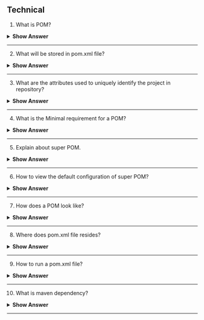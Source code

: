 ## Technical

1. What is POM?

<details><summary><b> Show Answer </b></summary>

- Project Object Model -Which is a fundamental unit of work in maven.
- Which resides in the base directory of the project as pom.xml file.

</details>

---

2. What will be stored in pom.xml file?

<details><summary><b> Show Answer </b></summary>

- pom.xml file will store the project structure and instructtions for maven to build the project such as dependencies, source code,plugins, goals 
  etc.

</details>

---


3. What are the attributes used to uniquely identify the project in repository?


<details><summary><b> Show Answer </b></summary>

- The project group(groupId), name(artifactId) and its version- these attributes need to decided before creating a POM to identify the project.


</details>

---

4. What is the Minimal requirement for a POM?

<details><summary><b> Show Answer </b></summary>

- Project root
- Model version
- groupId
- artifactId
- version

</details>

---

5. Explain about super POM.

<details><summary><b> Show Answer </b></summary>

- It is the maven's default POM.All POMs inherited from base or parent POM called Super POM.
- Which contains values inherited by default.

</details>

---

6. How to view the default configuration of super POM?

<details><summary><b> Show Answer </b></summary>

- By running the command ` mvn help:effective-pom ` we can view the default configuration of super POM.

</details>

---

7. How does a POM look like?

<details><summary><b> Show Answer </b></summary>


``` java
<project>
  <modelVersion>4.0.0</modelVersion>
  <groupId>com.mycompany.app</groupId>
  <artifactId>my-app</artifactId>
  <version>1</version>
</project>
```

</details>

---

8. Where does pom.xml file resides?

<details><summary><b> Show Answer </b></summary>

- pom.xml file resides in `projects root-folder`.

</details>

---

9. How to run a pom.xml file?

<details><summary><b> Show Answer </b></summary>

- to run a pom.xml file `right-click the pom. xml file and select Run As Maven build`.

</details>

---

10. What is maven dependency?

<details><summary><b> Show Answer </b></summary>

- A project should have dependency to compile, build, test and run , which is collectively present in pom.xml file.

</details>

---





